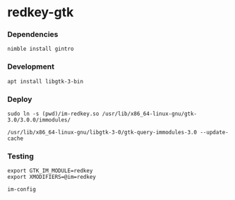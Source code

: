 # redkey-gtk

### Dependencies
```shell
nimble install gintro
```

### Development
```shell
apt install libgtk-3-bin
```

### Deploy
```shell
sudo ln -s (pwd)/im-redkey.so /usr/lib/x86_64-linux-gnu/gtk-3.0/3.0.0/immodules/

/usr/lib/x86_64-linux-gnu/libgtk-3-0/gtk-query-immodules-3.0 --update-cache
```

### Testing
```shell
export GTK_IM_MODULE=redkey
export XMODIFIERS=@im=redkey

im-config

```